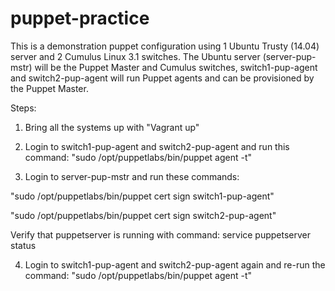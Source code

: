 # puppet-practice
This is a demonstration puppet configuration using 1 Ubuntu Trusty (14.04) server and 2 Cumulus Linux 3.1 switches.
The Ubuntu server (server-pup-mstr) will be the Puppet Master and Cumulus switches, switch1-pup-agent and switch2-pup-agent 
will run Puppet agents and can be provisioned by the Puppet Master.

Steps:

1) Bring all the systems up with "Vagrant up"

2) Login to switch1-pup-agent and switch2-pup-agent and run this command:  "sudo /opt/puppetlabs/bin/puppet agent -t"

3) Login to server-pup-mstr and run these commands:  
  
  "sudo /opt/puppetlabs/bin/puppet cert sign switch1-pup-agent"
  
  "sudo /opt/puppetlabs/bin/puppet cert sign switch2-pup-agent"
  
  Verify that puppetserver is running with command:  service puppetserver status

4) Login to switch1-pup-agent and switch2-pup-agent again and re-run the command:  "sudo /opt/puppetlabs/bin/puppet agent -t"



